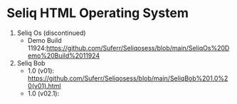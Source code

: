 # Seliq HTML Operating System
1. Seliq Os (discontinued)
   - Demo Build 11924:https://github.com/Suferr/Seliqosess/blob/main/SeliqOs%20Demo%20Build%2011924
2. Seliq Bob
   - 1.0 (v01): https://github.com/Suferr/Seliqosess/blob/main/SeliqBob%201.0%20(v01).html
   - 1.0 (v02.1): 
